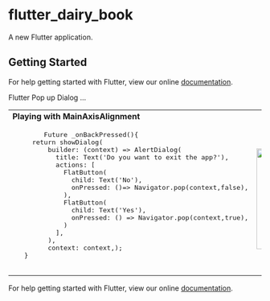 # flutter_dairy_book

A new Flutter application.

## Getting Started

For help getting started with Flutter, view our online
[documentation](https://flutter.io/).


Flutter Pop up Dialog ...


<table>
 <tr><td> <b>Playing with MainAxisAlignment</b> </td></tr>
  </tr>    
  <tr>
    <td>
      <pre>
        Future<bool> _onBackPressed(){
     return showDialog(
         builder: (context) => AlertDialog(
           title: Text('Do you want to exit the app?'),
           actions: <Widget>[
             FlatButton(
               child: Text('No'),
               onPressed: ()=> Navigator.pop(context,false),
             ),
             FlatButton(
               child: Text('Yes'),
               onPressed: () => Navigator.pop(context,true),
             )
           ],
         ),
         context: context,);
   }
      </pre>
    </td><td><img src="https://user-images.githubusercontent.com/20367660/47273464-70eacb80-d5b6-11e8-8a74-e3a8caeb13f1.gif" width=200></td>
    </tr>
  </table>

For help getting started with Flutter, view our online
[documentation](https://flutter.io/).


